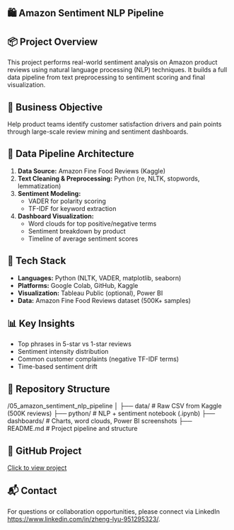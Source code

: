 ## 🛍️ Amazon Sentiment NLP Pipeline

## 📦 Project Overview
This project performs real-world sentiment analysis on Amazon product reviews using natural language processing (NLP) techniques. It builds a full data pipeline from text preprocessing to sentiment scoring and final visualization.

## 🎯 Business Objective
Help product teams identify customer satisfaction drivers and pain points through large-scale review mining and sentiment dashboards.

## 🧱 Data Pipeline Architecture
1. **Data Source:** Amazon Fine Food Reviews (Kaggle)
2. **Text Cleaning & Preprocessing:** Python (re, NLTK, stopwords, lemmatization)
3. **Sentiment Modeling:**
   - VADER for polarity scoring
   - TF-IDF for keyword extraction
4. **Dashboard Visualization:**
   - Word clouds for top positive/negative terms
   - Sentiment breakdown by product
   - Timeline of average sentiment scores

## 🧰 Tech Stack
- **Languages:** Python (NLTK, VADER, matplotlib, seaborn)
- **Platforms:** Google Colab, GitHub, Kaggle
- **Visualization:** Tableau Public (optional), Power BI
- **Data:** Amazon Fine Food Reviews dataset (500K+ samples)

## 📊 Key Insights
- Top phrases in 5-star vs 1-star reviews
- Sentiment intensity distribution
- Common customer complaints (negative TF-IDF terms)
- Time-based sentiment drift

## 📂 Repository Structure
/05_amazon_sentiment_nlp_pipeline
│
├── data/ # Raw CSV from Kaggle (500K reviews)
├── python/ # NLP + sentiment notebook (.ipynb)
├── dashboards/ # Charts, word clouds, Power BI screenshots
├── README.md # Project pipeline and structure

## 🔗 GitHub Project
[Click to view project](https://github.com/ZhengLyu-Data/05_amazon_sentiment_nlp_pipeline)

## 📬 Contact
For questions or collaboration opportunities, please connect via LinkedIn https://www.linkedin.com/in/zheng-lyu-951295323/.
